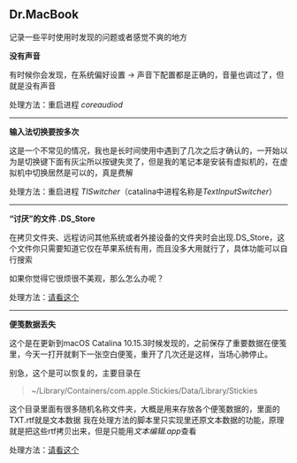 Dr.MacBook
---

记录一些平时使用时发现的问题或者感觉不爽的地方

**没有声音**

有时候你会发现，在系统偏好设置 -> 声音下配置都是正确的，音量也调过了，但就是没有声音

处理方法：重启进程 *coreaudiod*

---

**输入法切换要按多次**

这是一个不常见的情况，我也是长时间使用中遇到了几次之后才确认的，一开始以为是切换键下面有灰尘所以按键失灵了，但是我的笔记本是安装有虚拟机的，在虚拟机中切换居然是可以的，真是费解

处理方法：重启进程 *TISwitcher*（catalina中进程名称是*TextInputSwitcher*）

---

**“讨厌”的文件 .DS_Store**

在拷贝文件夹、远程访问其他系统或者外接设备的文件夹时会出现.DS_Store，这个文件你只需要知道它仅在苹果系统有用，而且没多大用就行了，具体功能可以自行搜索

如果你觉得它很烦很不美观，那么怎么办呢？

处理方法：[请看这个](https://github.com/scp404/Dr.MacBook/blob/master/rm.DS_Store.sh)

---

**便笺数据丢失**

这个是在更新到macOS Catalina 10.15.3时候发现的，之前保存了重要数据在便笺里，今天一打开就剩下一张空白便笺，重开了几次还是这样，当场心肺停止。

别急，这个是可以恢复的，主要目录在
> ~/Library/Containers/com.apple.Stickies/Data/Library/Stickies

这个目录里面有很多随机名称文件夹，大概是用来存放各个便笺数据的，里面的TXT.rtf就是文本数据
我在处理方法的脚本里只实现里还原文本数据的功能，原理就是把这些rtf拷贝出来，但是只能用*文本编辑.app*查看

处理方法：[请看这个](https://github.com/scp404/Dr.MacBook/blob/master/find_sticky.sh)
